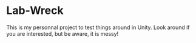 # Lab-Wreck

This is my personnal project to test things around in Unity. 
Look around if you are interested, but be aware, it is messy! 
